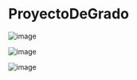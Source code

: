 # ProyectoDeGrado

![image](https://user-images.githubusercontent.com/19364556/212753210-98380b3d-de40-4c83-8d6f-a7b1e1f6dcdf.png)

![image](https://user-images.githubusercontent.com/19364556/212753235-e3b44f72-7382-4722-bf53-df79fdd07ea4.png)

![image](https://user-images.githubusercontent.com/19364556/212753449-1ab2180d-9326-48cf-9463-f51cf2fb9d4e.png)

